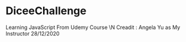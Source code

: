 # DiceeChallenge
Learning JavaScript From Udemy Course \N
Creadit : Angela Yu as My Instructor
28/12/2020
